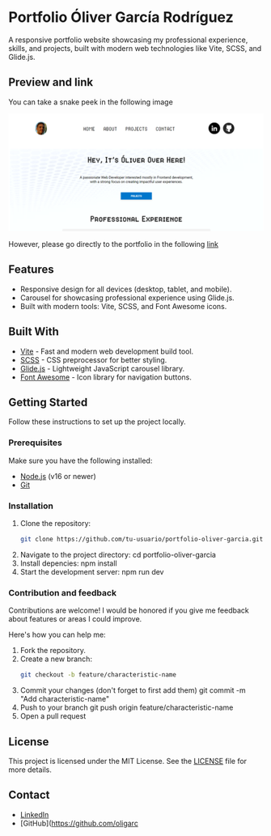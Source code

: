 # Portfolio Óliver García Rodríguez

A responsive portfolio website showcasing my professional experience, skills, and projects, built with modern web technologies like Vite, SCSS, and Glide.js.

## Preview and link

You can take a snake peek in the following image

![portfoliopreview.png](/src/assets/portfoliopreview.png)

However, please go directly to the portfolio in the following [link](https://oligarc.github.io/PortFolio-Oliver/)

## Features

- Responsive design for all devices (desktop, tablet, and mobile).
- Carousel for showcasing professional experience using Glide.js.
- Built with modern tools: Vite, SCSS, and Font Awesome icons.

## Built With

- [Vite](https://vitejs.dev/) - Fast and modern web development build tool.
- [SCSS](https://sass-lang.com/) - CSS preprocessor for better styling.
- [Glide.js](https://glidejs.com/) - Lightweight JavaScript carousel library.
- [Font Awesome](https://fontawesome.com/) - Icon library for navigation buttons.

## Getting Started

Follow these instructions to set up the project locally.

### Prerequisites

Make sure you have the following installed:

- [Node.js](https://nodejs.org/) (v16 or newer)
- [Git](https://git-scm.com/)

### Installation

1. Clone the repository:
   ```bash
   git clone https://github.com/tu-usuario/portfolio-oliver-garcia.git
2. Navigate to the project directory:
   cd portfolio-oliver-garcia
3. Install depencies:
   npm install
4. Start the development server:
   npm run dev

### Contribution and feedback

Contributions are welcome! I would be honored if you give me feedback about features or areas I could improve.

Here's how you can help me:

1. Fork the repository.
2. Create a new branch:
    ```bash
   git checkout -b feature/characteristic-name
3. Commit your changes (don't forget to first add them)
   git commit -m "Add characteristic-name"
4. Push to your branch
   git push origin feature/characteristic-name
5. Open a pull request

## License

This project is licensed under the MIT License. See the [LICENSE](LICENSE) file for more details.

## Contact

- [LinkedIn](https://www.linkedin.com/in/%C3%B3liver-garc%C3%ADa-rodr%C3%ADguez/)
- [GitHub](https://github.com/oligarc
   
